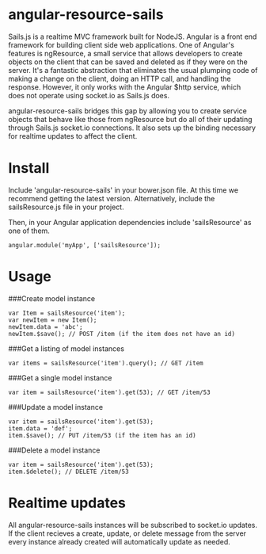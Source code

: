 angular-resource-sails
======================

Sails.js is a realtime MVC framework built for NodeJS. Angular is a front end framework for building client side web applications. One of Angular's features is ngResource, a small service that allows developers to create objects on the client that can be saved and deleted as if they were on the server. It's a fantastic abstraction that eliminates the usual plumping code of making a change on the client, doing an HTTP call, and handling the response. However, it only works with the Angular $http service, which does not operate using socket.io as Sails.js does.

angular-resource-sails bridges this gap by allowing you to create service objects that behave like those from ngResource but do all of their updating through Sails.js socket.io connections. It also sets up the binding necessary for realtime updates to affect the client. 

Install
=====================
Include 'angular-resource-sails' in your bower.json file. At this time we recommend getting the latest version. Alternatively, include the sailsResource.js file in your project.

Then, in your Angular application dependencies include 'sailsResource' as one of them.

```
angular.module('myApp', ['sailsResource']);
```


Usage
======================

###Create model instance
```
var Item = sailsResource('item');
var newItem = new Item();
newItem.data = 'abc';
newItem.$save(); // POST /item (if the item does not have an id)
```

###Get a listing of model instances
```
var items = sailsResource('item').query(); // GET /item
```

###Get a single model instance
```
var item = sailsResource('item').get(53); // GET /item/53
```

###Update a model instance
```
var item = sailsResource('item').get(53);
item.data = 'def';
item.$save(); // PUT /item/53 (if the item has an id)
```

###Delete a model instance
```
var item = sailsResource('item').get(53);
item.$delete(); // DELETE /item/53
```

Realtime updates
===============================

All angular-resource-sails instances will be subscribed to socket.io updates. If the client recieves a create, update, or delete message from the server every instance already created will automatically update as needed.
